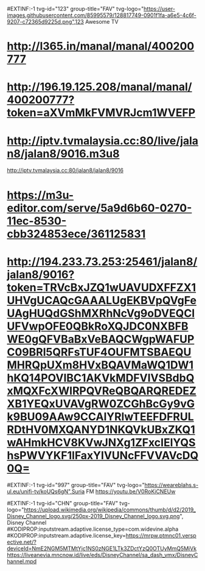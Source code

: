 #EXTINF:-1 tvg-id="123" group-title="FAV" tvg-logo="https://user-images.githubusercontent.com/85995579/128817749-0901f1fa-a6e5-4c6f-9207-c72365d9225d.png",123 Awesome TV
# http://l365.in/manal/manal/400200777
# http://196.19.125.208/manal/manal/400200777?token=aXVmMkFVMVRJcm1WVEFP
# http://iptv.tvmalaysia.cc:80/live/jalan8/jalan8/9016.m3u8
http://iptv.tvmalaysia.cc:80/jalan8/jalan8/9016
# https://m3u-editor.com/serve/5a9d6b60-0270-11ec-8530-cbb324853ece/361125831
# http://194.233.73.253:25461/jalan8/jalan8/9016?token=TRVcBxJZQ1wUAVUDXFFZX1UHVgUCAQcGAAALUgEKBVpQVgFeUAgHUQdGShMXRhNcVg9oDVEQClUFVwpOFE0QBkRoXQJDC0NXBFBWE0gQFVBaBxVeBAQCWgpWAFUPC09BRl5QRFsTUF4OUFMTSBAEQUMHRQpUXm8HVxBQAVMaWQ1DW1hKQ14POVIBC1AKVkMDFVIVSBdbQxMQXFcXWlRPQVReQBQARQREDEZXB1YEQxUVAVgRW0ZCGhBcGy9vGk9BU09AAw9CCAlYRlwTEEFDFRULRDtHV0MXQANYD1NKQVkUBxZKQ1wAHmkHCV8KVwJNXg1ZFxcIElYQShsPWVYKF1lFaxYIVUNcFFVVAVcDQ0Q=

#EXTINF:-1 tvg-id="997" group-title="FAV" tvg-logo="https://weareblahs.s-ul.eu/unifi-tv/koUQs6gN",Suria FM
https://youtu.be/V0RoKiCNEUw

#EXTINF:-1 tvg-id="CHN" group-title="FAV" tvg-logo="https://upload.wikimedia.org/wikipedia/commons/thumb/d/d2/2019_Disney_Channel_logo.svg/250px-2019_Disney_Channel_logo.svg.png", Disney Channel
#KODIPROP:inputstream.adaptive.license_type=com.widevine.alpha
#KODIPROP:inputstream.adaptive.license_key=https://mrpw.ptmnc01.verspective.net/?deviceId=NmE2NGM5MTMtYjc1NS0zNGE1LTk3ZDctYzQ0OTUyMmQ5MjVk
https://liveanevia.mncnow.id/live/eds/DisneyChannel/sa_dash_vmx/DisneyChannel.mpd

